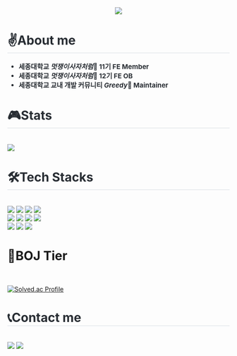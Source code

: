 

<!--
**Indigochi1d/indigochi1d** is a ✨ _special_ ✨ repository because its `README.md` (this file) appears on your GitHub profile.

Here are some ideas to get you started:

- 🔭 I’m currently working on ...
- 🌱 I’m currently learning ...
- 👯 I’m looking to collaborate on ...
- 🤔 I’m looking for help with ...
- 💬 Ask me about ...
- 📫 How to reach me: ...
- 😄 Pronouns: ...
- ⚡ Fun fact: ...
-->
<div align= "center">
    <img src="https://capsule-render.vercel.app/api?type=waving&color=0:e68484,100:111ba2&height=180&text=Hi%20There🖐&animation=twinkling&fontColor=ffffff&fontSize=50" />
    </div>
  <h1 style="border-bottom: 1px solid #d8dee4; color: #282d33;"> ✌️About me </h1>  
    <div style="font-weight: 700; font-size: 15px; text-align: left; color: #282d33;">
        <ul>
            <li>세종대학교 <em><b>멋쟁이사자처럼</b></em>🦁 11기 FE Member</li>
            <li>세종대학교 <em><b>멋쟁이사자처럼</b></em>🦁 12기 FE OB</li>
            <li>세종대학교 교내 개발 커뮤니티 <em><b>Greedy</b></em>🌳 Maintainer</li>
        </ul>
    </div> 
    </div>  

<div style="text-align: left;"> 
    <h1 style="border-bottom: 1px solid #d8dee4; color: #282d33;"> 🎮Stats </h1><br> <div style="text-align: left;"> 
    <img src="https://github-readme-stats.vercel.app/api?username=Indigochi1d&bg_color=60,e68484,0f189f&title_color=ffffff&text_color=ffffff"
         />
        <br/>
<!-- <img src="https://github-readme-stats.vercel.app/api/top-langs/?username=Indigochi1d&layout=compact&bg_color=60,e68484,0f189f&title_color=ffffff&text_color=ffffff&hide=c#"
           /> -->
         </div> 
    </div>
    
    

<div style="text-align: left;">
    <h1 style="border-bottom: 1px solid #d8dee4; color: #282d33;"> 🛠️Tech Stacks </h1> <br> 
    <div style="margin: ; text-align: left;" "text-align: left;"> 
        <img src="https://img.shields.io/badge/HTML5-E34F26?style=for-the-badge&logo=HTML5&logoColor=white">
          <img src="https://img.shields.io/badge/CSS3-1572B6?style=for-the-badge&logo=CSS3&logoColor=white">
          <img src="https://img.shields.io/badge/Javascript-F7DF1E?style=for-the-badge&logo=Javascript&logoColor=white">
          <img src="https://img.shields.io/badge/Typescript-3178C6?style=for-the-badge&logo=Typescript&logoColor=white">
            <br/>
          <img src="https://img.shields.io/badge/React-61DAFB?style=for-the-badge&logo=React&logoColor=white">
          <img src="https://img.shields.io/badge/Redux-764ABC?style=for-the-badge&logo=Redux&logoColor=white">
          <img src="https://img.shields.io/badge/Recoil-0179f3?style=for-the-badge&logo=Recoil&logoColor=white">
          <img src="https://img.shields.io/badge/StyledComponents-DB7093?style=for-the-badge&logo=StyledComponents&logoColor=white">
            <br/>
          <img src="https://img.shields.io/badge/Python-3776AB?style=for-the-badge&logo=Python&logoColor=yellow">
        <img src="https://img.shields.io/badge/Three.js-000000?style=for-the-badge&logo=three.js&logoColor="white">
        <img src="https://img.shields.io/badge/C++-00599C?style=for-the-badge&logo=cplusplus&logoColor="white">
</div>
    
<div style={display:'flex',flex-direction:'row}>
  <h1>🧠BOJ Tier</h1><br>
  
  [![Solved.ac Profile](http://mazassumnida.wtf/api/v2/generate_badge?boj=diego123)](https://solved.ac/diego123/)
</div>
 <div style="text-align: left;">
    <h1 style="border-bottom: 1px solid #d8dee4; color: #282d33;"> 📞Contact me </h1> <br> 
    <div style="text-align: left;"> <a href=https://indigochi1d.tistory.com/ style="text-decoration:none;"> <img src="https://img.shields.io/badge/Tistory-000000?style=for-the-badge&logo=Tistory&logoColor=white&link=https://indigochi1d.tistory.com/"> </a>
         <a href=mailto:workingbsk@gmail.com> <img src="https://img.shields.io/badge/Gmail-EA4335?style=for-the-badge&logo=Gmail&logoColor=white&link=mailto:workingbsk@gmail.com"> </a>
          </div>  <br> 
</div>
    


